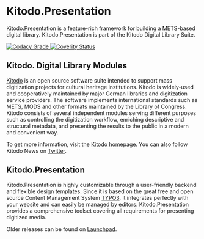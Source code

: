Kitodo.Presentation
==================

Kitodo.Presentation is a feature-rich framework for building a METS-based digital library. Kitodo.Presentation is part of the Kitodo Digital Library Suite.

<a href="https://www.codacy.com/app/kitodo/kitodo-presentation">
  <img alt="Codacy Grade" src="https://api.codacy.com/project/badge/Grade/1291eba67cb744c9ad04a74883d45d84"/>
</a>
<a href="https://scan.coverity.com/projects/kitodo-presentation">
  <img alt="Coverity Status" src="https://scan.coverity.com/projects/11566/badge.svg"/>
</a>

Kitodo. Digital Library Modules
------------------------------

[Kitodo](https://github.com/kitodo) is an open source software suite intended to support mass digitization projects for cultural heritage institutions. Kitodo is widely-used and cooperatively maintained by major German libraries and digitization service providers. The software implements international standards such as METS, MODS and other formats maintained by the Library of Congress. Kitodo consists of several independent modules serving different purposes such as controlling the digitization workflow, enriching descriptive and structural metadata, and presenting the results to the public in a modern and convenient way.

To get more information, visit the [Kitodo homepage](https://www.kitodo.org). You can also follow Kitodo News on [Twitter](https://twitter.com/kitodo_org).

Kitodo.Presentation
------------------

Kitodo.Presentation is highly customizable through a user-friendly backend and flexible design templates. Since it is based on the great free and open source Content Management System [TYPO3](https://github.com/TYPO3/TYPO3.CMS), it integrates perfectly with your website and can easily be managed by editors. Kitodo.Presentation provides a comprehensive toolset covering all requirements for presenting digitized media.

Older releases can be found on [Launchpad](https://launchpad.net/goobi-presentation).
